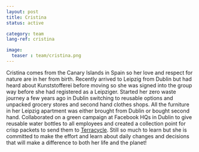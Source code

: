 ```yaml
---
layout: post
title: Cristina
status: active

category: team
lang-ref: cristina

image:
  teaser : team/cristina.png
---
```


Cristina comes from the Canary Islands in Spain so her love and respect for nature are in her from birth. Recently arrived to Leipzig from Dublin but had heard about Kunststofferei before moving so she was signed into the group way before she had registered as a Leipziger. Started her zero waste journey a few years ago in Dublin switching to reusable options and unpacked grocery stores and second hand clothes shops. All the furniture in her Leipzig apartment was either brought from Dublin or bought second hand. Collaborated on a green campaign at Facebook HQs in Dublin to give reusable water bottles to all employees and created a collection point for crisp packets to send them to [Terracycle](https://www.terracycle.com/en-IE). Still so much to learn but she is committed to make the effort and learn about daily changes and decisions that will make a difference to both her life and the planet! 

